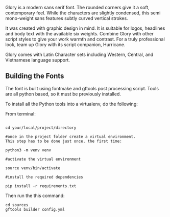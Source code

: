 Glory is a modern sans serif font. The rounded corners give it a soft, contemporary feel. While the characters are slightly condensed, this semi mono-weight sans features subtly curved vertical strokes.  

It was created with graphic design in mind. It is suitable for logos, headlines and body text with the available six weights. Combine Glory with other script styles to give your work warmth and contrast. For a truly professional look, team up Glory with its script companion, Hurricane.

Glory comes with Latin Character sets including Western, Central, and Vietnamese language support.

## Building the Fonts

The font is built using fontmake and gftools post processing script. Tools are all python based, so it must be previously installed.

To install all the Python tools into a virtualenv, do the following:

From terminal:

```

cd your/local/project/directory

#once in the project folder create a virtual environment. 
This step has to be done just once, the first time:

python3 -m venv venv

#activate the virtual environment

source venv/bin/activate

#install the required dependencies

pip install -r requirements.txt

```

Then run the this command:

```
cd sources
gftools builder config.yml
```
